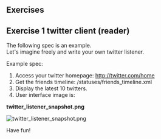 Exercises
----------

Exercise 1 twitter client (reader)
------------------------------------

The following spec is an example. <br>
Let's imagine freely and write your own twitter listener.  <br>

Example spec: <br>
1. Access your twitter homepage: http://twitter.com/home
2. Get the friends timeline: /statuses/friends_timeline.xml
3. Display the latest 10 twitters.
4. User interface image is:


**twitter\_listener\_snapshot.png**

![twitter\_listener\_snapshot.png](http://github.com/ashbb/shoes_tutorial_html/tree/master%2Fimages%2Ftwitter_listener_snapshot.png?raw=true)

Have fun!
